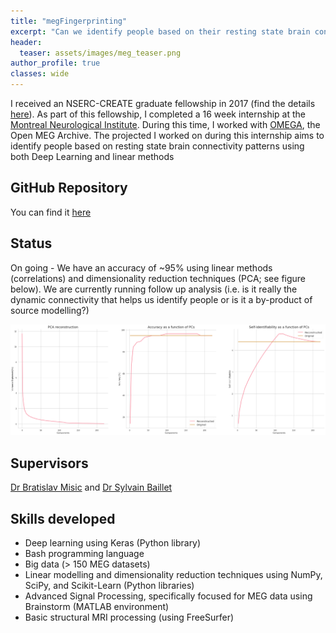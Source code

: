 ```yaml
---
title: "megFingerprinting"
excerpt: "Can we identify people based on their resting state brain connectivity?"
header:
  teaser: assets/images/meg_teaser.png
author_profile: true
classes: wide
---
```

 
I received an NSERC-CREATE graduate fellowship in 2017 (find the details [here](http://cd-create.org/)). As part of this fellowship, I completed a 16 week internship at the [Montreal Neurological Institute](https://www.mcgill.ca/neuro/). During this time, I worked with [OMEGA](https://www.mcgill.ca/bic/resources/omega), the Open MEG Archive. The projected I worked on during this internship aims to identify people based on resting state brain connectivity patterns using both Deep Learning and linear methods

## GitHub Repository
You can find it [here](https://github.com/neurohazardous/megFingerprinting)

## Status
On going - We have an accuracy of ~95% using linear methods (correlations) and dimensionality reduction techniques (PCA; see figure below). We are currently running follow up analysis (i.e. is it really the dynamic connectivity that helps us identify people or is it a by-product of source modelling?)

![fingerprinting](/assets/images/meg_1.png)

## Supervisors
[Dr Bratislav Misic](https://www.mcgill.ca/neuro/research/researchers/bratislav-misic) and [Dr Sylvain Baillet](https://www.mcgill.ca/neuro/research/researchers/baillet)

## Skills developed
* Deep learning using Keras (Python library)
* Bash programming language 
* Big data (> 150 MEG datasets)
* Linear modelling and dimensionality reduction techniques using NumPy, SciPy, and Scikit-Learn (Python libraries)
* Advanced Signal Processing, specifically focused for MEG data using Brainstorm (MATLAB environment)
* Basic structural MRI processing (using FreeSurfer)
